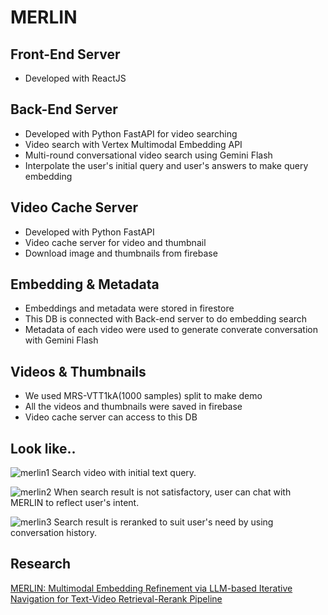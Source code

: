 # MERLIN

## Front-End Server
- Developed with ReactJS


## Back-End Server
- Developed with Python FastAPI for video searching
- Video search with Vertex Multimodal Embedding API
- Multi-round conversational video search using Gemini Flash
- Interpolate the user's initial query and user's answers to make query embedding


## Video Cache Server
- Developed with Python FastAPI
- Video cache server for video and thumbnail
- Download image and thumbnails from firebase

## Embedding & Metadata
- Embeddings and metadata were stored in firestore
- This DB is connected with Back-end server to do embedding search
- Metadata of each video were used to generate converate conversation with Gemini Flash

## Videos & Thumbnails
- We used MRS-VTT1kA(1000 samples) split to make demo
- All the videos and thumbnails were saved in firebase
- Video cache server can access to this DB


## Look like..
![merlin1](https://github.com/user-attachments/assets/ec441c8b-f64f-4ce4-9bb0-de153a363bba)
Search video with initial text query.


![merlin2](https://github.com/user-attachments/assets/b5269b9d-07b6-4f11-bddb-e5b6c7aa4ace)
When search result is not satisfactory, user can chat with MERLIN to reflect user's intent.


![merlin3](https://github.com/user-attachments/assets/2ad467bb-bb68-4cb7-aa1a-f92883ba238b)
Search result is reranked to suit user's need by using conversation history.


## Research
[MERLIN: Multimodal Embedding Refinement via LLM-based Iterative Navigation for Text-Video Retrieval-Rerank Pipeline](https://arxiv.org/abs/2407.12508)
